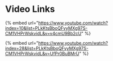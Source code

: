 # Video Links

{% embed url="https://www.youtube.com/watch?index=10&list=PLkKtsBboQFvyMXg97S-CM1VHPrWskvidL&v=v4cmU9Bb2cU" %}

{% embed url="https://www.youtube.com/watch?index=28&list=PLkKtsBboQFvyMXg97S-CM1VHPrWskvidL&v=UfPr0BuBMrU" %}

